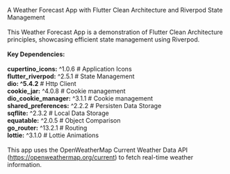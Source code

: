 A Weather Forecast App with Flutter Clean Architecture and Riverpod State Management\
\
This Weather Forecast App is a demonstration of Flutter Clean Architecture principles, showcasing efficient state management using Riverpod.\
\
**Key Dependencies:**\
\
**cupertino_icons:** ^1.0.6 # Application Icons\
**flutter_riverpod:** ^2.5.1 # State Management\
**dio: ^5.4.2** # Http Client\
**cookie_jar:** ^4.0.8 # Cookie management\
**dio_cookie_manager:** ^3.1.1 # Cookie management\
**shared_preferences:** ^2.2.2 # Persisten Data Storage\
**sqflite:** ^2.3.2 # Local Data Storage\
**equatable:** ^2.0.5 # Object Comparison\
**go_router:** ^13.2.1 # Routing\
**lottie:** ^3.1.0 # Lottie Animations\
\
This app uses the OpenWeatherMap Current Weather Data API (https://openweathermap.org/current) to fetch real-time weather information.
